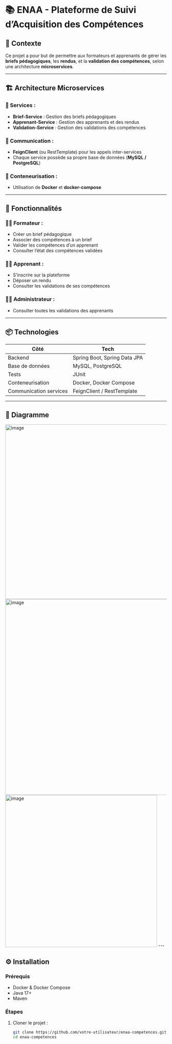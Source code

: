 # 📚 ENAA - Plateforme de Suivi d’Acquisition des Compétences

## 🧠 Contexte
Ce projet a pour but de permettre aux formateurs et apprenants de gérer les **briefs pédagogiques**, les **rendus**, et la **validation des compétences**, selon une architecture **microservices**.

---

## 🏗️ Architecture Microservices

### 🔹 Services :
- **Brief-Service** : Gestion des briefs pédagogiques
- **Apprenant-Service** : Gestion des apprenants et des rendus
- **Validation-Service** : Gestion des validations des compétences

### 🔁 Communication :
- **FeignClient** (ou RestTemplate) pour les appels inter-services
- Chaque service possède sa propre base de données (**MySQL / PostgreSQL**)

### 🐳 Conteneurisation :
- Utilisation de **Docker** et **docker-compose**

---

## 🧩 Fonctionnalités

### 👨‍🏫 Formateur :
- Créer un brief pédagogique
- Associer des compétences à un brief
- Valider les compétences d’un apprenant
- Consulter l’état des compétences validées

### 👨‍🎓 Apprenant :
- S’inscrire sur la plateforme
- Déposer un rendu
- Consulter les validations de ses compétences

### 👨‍💼 Administrateur :
- Consulter toutes les validations des apprenants

---

## 📦 Technologies

| Côté | Tech |
|------|------|
| Backend | Spring Boot, Spring Data JPA |
| Base de données | MySQL, PostgreSQL |
| Tests | JUnit |
| Conteneurisation | Docker, Docker Compose |
| Communication services | FeignClient / RestTemplate |
---

## 🧮  Diagramme
<img width="544" alt="image" src="https://github.com/user-attachments/assets/42412112-0875-4f0f-a550-c86dcd268ceb" />
<img width="610" alt="image" src="https://github.com/user-attachments/assets/68d860a0-941c-432b-86df-121018eec1a0" />
<img width="474" alt="image" src="https://github.com/user-attachments/assets/571442fd-46ba-427c-984d-2540a96ce237" />
---

## ⚙️ Installation

### Prérequis
- Docker & Docker Compose
- Java 17+
- Maven

### Étapes
1. Cloner le projet :
   ```bash
   git clone https://github.com/votre-utilisateur/enaa-competences.git
   cd enaa-competences

